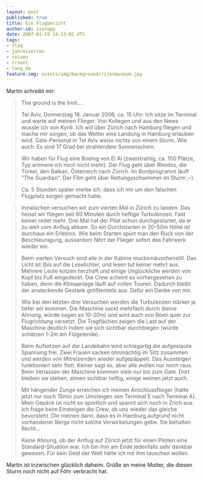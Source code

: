```yaml
---
layout: post
published: true
title: Ein Flugbericht
author-id: isotopp
date: 2007-01-19 14:13:02 UTC
tags:
- flug
- jahreszeiten
- reisen
- travel
- lang_de
feature-img: assets/img/background/rijksmuseum.jpg
---
```

Martin schreibt mir: <blockquote>The ground is the limit....

Tel Aviv, Donnerstag 18. Januar 2006, ca. 15 Uhr: Ich sitze im Terminal und warte auf meinen Flieger. Von Kollegen und aus den News wusste ich von Kyrill. Ich will über Zürich nach Hamburg fliegen und mache mir sorgen, ob das Wetter eine Landung in Hamburg erlauben wird. Gate-Personal in Tel Aviv weiss nichts von einem Sturm. Wie auch: Es sind 17 Grad bei strahlendem Sonnenschein.

Wir haben für Flug eine Boeing von El Al (zweistrahlig, ca. 100 Plätze, Typ erinnere ich mich nicht mehr). Der Flug geht über Rhodos, die Türkei, den Balkan, Österreich nach Zürich. Im Bordprogramm läuft "The Guardian". Der Film geht über Rettungsschwimmer im Sturm ;-).

Ca. 5 Stunden später merke ich, dass ich mir um den falschen Flugplatz sorgen gemacht habe.</blockquote>

<blockquote>Inzwischen versuchen wir zum vierten Mal in Zürich zu landen. Das heisst wir fliegen seit 60 Minuten durch heftige Turbulenzen. Fast keiner redet mehr. Drei Mal hat der Pilot schon durchgestartet, da er zu weit vom Anflug abkam. So ein Durchstarten in 20-50m Höhe ist durchaus ein Erlebnis. Wie beim Starten spürt man den Ruck von der Beschleunigung, ausserdem fährt der Flieger sofort das Fahrwerk wieder ein.

Beim vierten Versuch sind alle in der Kabine mucksmäuschenstill. Das Licht ist (bis auf die Leselichter, und lesen tut keiner mehr) aus. Mehrere Leute kotzen herzhaft und einige Unglückliche werden von Kopf bis Fuß eingedeckt. Die Crew scheint es vorhergesehen zu haben, denn die Klimaanlage läuft auf vollen Touren. Dadurch bleibt der ansteckende Gestank größtenteils aus. Dafür ein Danke von mir.

Wie bei den letzten drei Versuchen werden die Turbulenzen stärker je tiefer wir kommen. Die Maschine sackt mehrfach durch (keine Ahnung, würde sagen so 10-20m) und wird auch von Böen quer zur Flugrichtung versetzt. Die Tragflächen zeigen die Last auf der Maschine deutlich indem sie sich sichtbar durchbiegen (würde schätzen 1-2m am Flügelende).

Beim Aufsetzen auf der Landebahn wird schlagartig die aufgestaute Spannung frei. Zwei Frauen sacken ohnmächtig im Sitz zusammen und werden von Mitreisenden wieder aufgepäppelt. Das Aussteigen funktioniert sehr flott. Keiner sagt es, aber alle wollen nur noch raus. Beim Verlassen der Maschine kommen viele nur bis zum Gate. Dort bleiben sie stehen, atmen sichtbar heftig, einige weinen jetzt auch.

Mit hängender Zunge erreichen ich meinen Anschlussflieger (hatte jetzt nur noch 15min zum Umsteigen von Terminal E nach Terminal A). Mein Gepäck ist nicht so sportlich und spannt sich noch in Zrich aus. Ich frage beim Einsteigen die Crew, ob uns wieder das gleiche bevorsteht. Die meinen dann, dass es in Hamburg aufgrund nicht vorhandener Berge nicht solche Verwirbelungen gebe. Sie behalten Recht...

Keine Ahnung, ob der Anflug auf Zürich jetzt für einen Piloten eine Standard-Situation war. Ich bin ihm am Ende jedenfalls sehr dankbar gewesen. Für kein Geld der Welt hätte ich mit ihm tauschen wollen.</blockquote> Martin ist inzwischen glücklich daheim. Grüße an meine Mutter, die diesen Sturm noch nicht auf Föhr verbracht hat.
